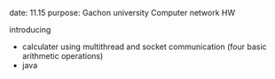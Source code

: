 date: 11.15
purpose: Gachon university Computer network HW

introducing
- calculater using multithread and socket communication (four basic arithmetic operations)
- java
